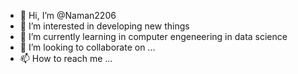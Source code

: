 - 👋 Hi, I’m @Naman2206
- 👀 I’m interested in developing new things
- 🌱 I’m currently learning in computer engeneering in data science
- 💞️ I’m looking to collaborate on ...
- 📫 How to reach me ...

<!---
Naman2206/Naman2206 is a ✨ special ✨ repository because its `README.md` (this file) appears on your GitHub profile.
You can click the Preview link to take a look at your changes.
--->
